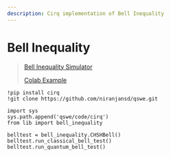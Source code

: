 ```yaml
---
description: Cirq implementation of Bell Inequality
---
```


# Bell Inequality

> [Bell Inequality Simulator](lib/bell\_inequality.py)
>
> [Colab Example](notebooks/Bell\_Inequality.ipynb)

```
!pip install cirq
!git clone https://github.com/niranjansd/qswe.git

import sys
sys.path.append('qswe/code/cirq')
from lib import bell_inequality

belltest = bell_inequality.CHSHBell()
belltest.run_classical_bell_test()
belltest.run_quantum_bell_test()
```
